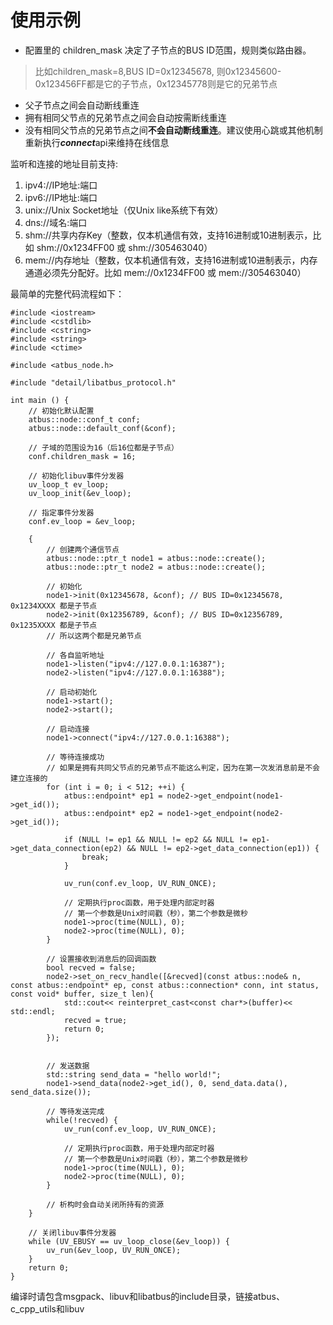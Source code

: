 使用示例
======

+ 配置里的 children_mask 决定了子节点的BUS ID范围，规则类似路由器。
> 比如children_mask=8,BUS ID=0x12345678, 则0x12345600-0x123456FF都是它的子节点，0x12345778则是它的兄弟节点

+ 父子节点之间会自动断线重连
+ 拥有相同父节点的兄弟节点之间会自动按需断线重连
+ 没有相同父节点的兄弟节点之间**不会自动断线重连**。建议使用心跳或其他机制重新执行***connect***api来维持在线信息


监听和连接的地址目前支持:

1. ipv4://IP地址:端口
2. ipv6://IP地址:端口
3. unix://Unix Socket地址（仅Unix like系统下有效）
4. dns://域名:端口
5. shm://共享内存Key（整数，仅本机通信有效，支持16进制或10进制表示，比如 shm://0x1234FF00 或 shm://305463040）
6. mem://内存地址（整数，仅本机通信有效，支持16进制或10进制表示，内存通道必须先分配好。比如 mem://0x1234FF00 或 mem://305463040）

最简单的完整代码流程如下：
```
#include <iostream>
#include <cstdlib>
#include <cstring>
#include <string>
#include <ctime>

#include <atbus_node.h>

#include "detail/libatbus_protocol.h"

int main () {
    // 初始化默认配置
    atbus::node::conf_t conf;
    atbus::node::default_conf(&conf);
    
    // 子域的范围设为16（后16位都是子节点）
    conf.children_mask = 16;
    
    // 初始化libuv事件分发器
    uv_loop_t ev_loop;
    uv_loop_init(&ev_loop);
    
    // 指定事件分发器
    conf.ev_loop = &ev_loop;
    
    {
        // 创建两个通信节点
        atbus::node::ptr_t node1 = atbus::node::create();
        atbus::node::ptr_t node2 = atbus::node::create();
        
        // 初始化
        node1->init(0x12345678, &conf); // BUS ID=0x12345678, 0x1234XXXX 都是子节点
        node2->init(0x12356789, &conf); // BUS ID=0x12356789, 0x1235XXXX 都是子节点
        // 所以这两个都是兄弟节点
        
        // 各自监听地址
        node1->listen("ipv4://127.0.0.1:16387");
        node2->listen("ipv4://127.0.0.1:16388");

        // 启动初始化
        node1->start();
        node2->start();
        
        // 启动连接
        node1->connect("ipv4://127.0.0.1:16388");
        
        // 等待连接成功
        // 如果是拥有共同父节点的兄弟节点不能这么判定，因为在第一次发消息前是不会建立连接的
        for (int i = 0; i < 512; ++i) {
            atbus::endpoint* ep1 = node2->get_endpoint(node1->get_id());
            atbus::endpoint* ep2 = node1->get_endpoint(node2->get_id());

            if (NULL != ep1 && NULL != ep2 && NULL != ep1->get_data_connection(ep2) && NULL != ep2->get_data_connection(ep1)) {
                break;
            }

            uv_run(conf.ev_loop, UV_RUN_ONCE);
            
            // 定期执行proc函数，用于处理内部定时器
            // 第一个参数是Unix时间戳（秒），第二个参数是微秒
            node1->proc(time(NULL), 0);
            node2->proc(time(NULL), 0);
        }
        
        // 设置接收到消息后的回调函数
        bool recved = false;
        node2->set_on_recv_handle([&recved](const atbus::node& n, const atbus::endpoint* ep, const atbus::connection* conn, int status, const void* buffer, size_t len){
            std::cout<< reinterpret_cast<const char*>(buffer)<< std::endl;
            recved = true;
            return 0;
        });
        
        
        // 发送数据
        std::string send_data = "hello world!";
        node1->send_data(node2->get_id(), 0, send_data.data(), send_data.size());
        
        // 等待发送完成
        while(!recved) {
            uv_run(conf.ev_loop, UV_RUN_ONCE);
            
            // 定期执行proc函数，用于处理内部定时器
            // 第一个参数是Unix时间戳（秒），第二个参数是微秒
            node1->proc(time(NULL), 0);
            node2->proc(time(NULL), 0);
        }
        
        // 析构时会自动关闭所持有的资源
    }
    
    // 关闭libuv事件分发器
    while (UV_EBUSY == uv_loop_close(&ev_loop)) {
        uv_run(&ev_loop, UV_RUN_ONCE);
    }
    return 0;
}
```

编译时请包含msgpack、libuv和libatbus的include目录，链接atbus、c_cpp_utils和libuv